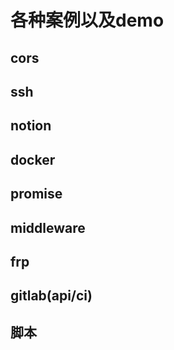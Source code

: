 # 各种案例以及demo

## cors

## ssh

## notion

## docker

## promise

## middleware

## frp

## gitlab(api/ci)

## 脚本
